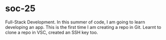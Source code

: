 # soc-25
Full-Stack Development.
In this summer of code, I am going to learn developing an app. This is the first time I am creating a repo in Git.
Learnt to clone a repo in VSC, created an SSH key too.